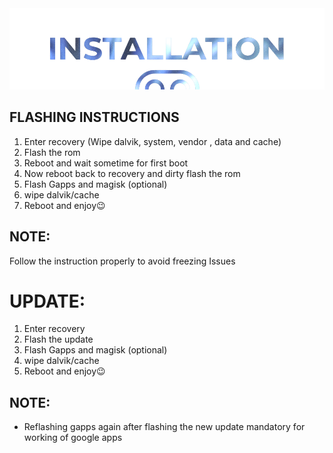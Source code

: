  <img src="https://raw.githubusercontent.com/DroidX-UI-Devices/Official_Devices/13/banners/install.png" />

## FLASHING INSTRUCTIONS
1. Enter recovery (Wipe dalvik, system, vendor , data and cache) 
2. Flash the rom 
3. Reboot and wait sometime for first boot 
4. Now reboot back to recovery and dirty flash the rom 
5. Flash Gapps and magisk (optional)
5. wipe dalvik/cache 
6. Reboot and enjoy😉

## NOTE:
Follow the instruction properly to avoid freezing Issues

# UPDATE:
1. Enter recovery  
2. Flash the update 
3. Flash Gapps and magisk (optional) 
4. wipe dalvik/cache  
5. Reboot and enjoy😉

## NOTE:
- Reflashing gapps again after flashing the new update mandatory for working of google apps
